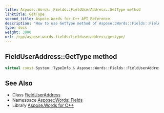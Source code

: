 ```yaml
---
title: Aspose::Words::Fields::FieldUserAddress::GetType method
linktitle: GetType
second_title: Aspose.Words for C++ API Reference
description: 'How to use GetType method of Aspose::Words::Fields::FieldUserAddress class in C++.'
type: docs
weight: 3000
url: /cpp/aspose.words.fields/fielduseraddress/gettype/
---
```

## FieldUserAddress::GetType method




```cpp
virtual const System::TypeInfo & Aspose::Words::Fields::FieldUserAddress::GetType() const override
```

## See Also

* Class [FieldUserAddress](../)
* Namespace [Aspose::Words::Fields](../../)
* Library [Aspose.Words for C++](../../../)
